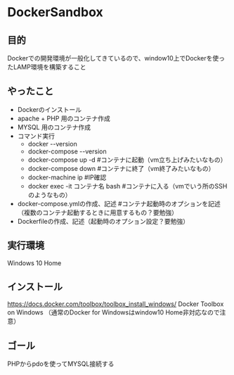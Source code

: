 # DockerSandbox

## 目的
Dockerでの開発環境が一般化してきているので、window10上でDockerを使ったLAMP環境を構築すること

## やったこと
- Dockerのインストール
- apache + PHP 用のコンテナ作成
- MYSQL 用のコンテナ作成
- コマンド実行
    - docker --version
    - docker-compose --version
    - docker-compose up -d  #コンテナに起動（vm立ち上げみたいなもの）
    - docker-compose down  #コンテナに終了（vm終了みたいなもの）
    - docker-machine ip #IP確認
    - docker exec -it コンテナ名 bash #コンテナに入る（vmでいう所のSSHのようなもの）
- docker-compose.ymlの作成、記述 #コンテナ起動時のオプションを記述（複数のコンテナ起動するときに用意するもの？要勉強）
- Dockerfileの作成、記述（起動時のオプション設定？要勉強）

## 実行環境
Windows 10 Home

## インストール
https://docs.docker.com/toolbox/toolbox_install_windows/
Docker Toolbox on Windows
（通常のDocker for Windowsはwindow10 Home非対応なので注意）

## ゴール
PHPからpdoを使ってMYSQL接続する



